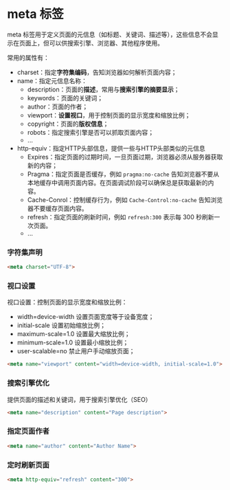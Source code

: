 # meta 标签
meta 标签用于定义页面的元信息（如标题、关键词、描述等），这些信息不会显示在页面上，但可以供搜索引擎、浏览器、其他程序使用。

常用的属性有：
- charset：指定**字符集编码**，告知浏览器如何解析页面内容；
- name：指定元信息名称：
  - description：页面的**描述**，常用与**搜索引擎的摘要显示**；
  - keywords：页面的关键词；
  - author：页面的作者；
  - viewport：**设置视口**，用于控制页面的显示宽度和缩放比例；
  - copyright：页面的**版权信息**；
  - robots：指定搜索引擎是否可以抓取页面内容；
  - ...
- http-equiv：指定HTTP头部信息，提供一些与HTTP头部类似的元信息
  - Expires：指定页面的过期时间，一旦页面过期，浏览器必须从服务器获取新的内容； 
  - Pragma：指定页面是否缓存，例如 `pragma:no-cache` 告知浏览器不要从本地缓存中调用页面内容。在页面调试阶段可以确保总是获取最新的内容。
  - Cache-Conrol：控制缓存行为，例如 `Cache-Control:no-cache` 告知浏览器不要缓存页面内容。
  - refresh：指定页面的刷新时间，例如 `refresh:300` 表示每 300 秒刷新一次页面。
  - ...


### 字符集声明
```html
<meta charset="UTF-8">
```

### 视口设置
视口设置：控制页面的显示宽度和缩放比例：
- width=device-width 设置页面宽度等于设备宽度；
- initial-scale 设置初始缩放比例；
- maximum-scale=1.0 设置最大缩放比例；
- minimum-scale=1.0 设置最小缩放比例；
- user-scalable=no 禁止用户手动缩放页面；
```html
<meta name="viewport" content="width=device-width, initial-scale=1.0">
```

### 搜索引擎优化
提供页面的描述和关键词，用于搜索引擎优化（SEO）
```html
<meta name="description" content="Page description">
```
### 指定页面作者
```html
<meta name="author" content="Author Name">
```

### 定时刷新页面
```html
<meta http-equiv="refresh" content="300">
````

